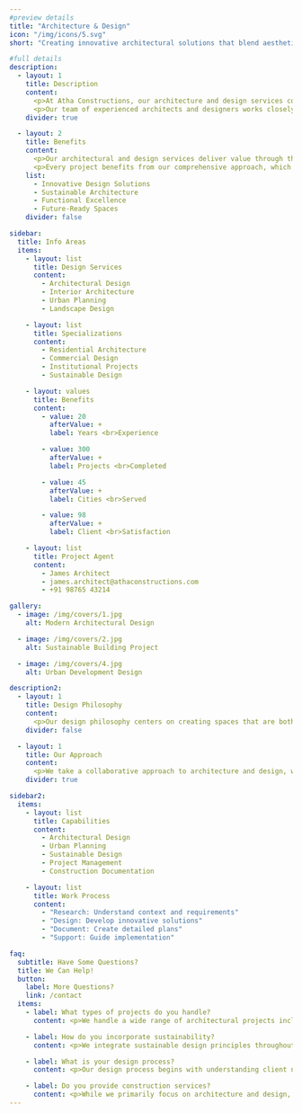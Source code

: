 ```yaml
---
#preview details
title: "Architecture & Design"
icon: "/img/icons/5.svg"
short: "Creating innovative architectural solutions that blend aesthetics, functionality, and sustainability."

#full details
description:
  - layout: 1
    title: Description
    content:
      <p>At Atha Constructions, our architecture and design services combine creative vision with technical expertise to create exceptional built environments. We approach each project as a unique opportunity to blend aesthetic excellence with practical functionality, creating spaces that inspire and serve their purpose effectively.</p>
      <p>Our team of experienced architects and designers works closely with clients to understand their vision and requirements, translating them into innovative design solutions. We consider every aspect of the project, from site context and environmental impact to user experience and future adaptability.</p>
    divider: true

  - layout: 2
    title: Benefits
    content:
      <p>Our architectural and design services deliver value through thoughtful planning, innovative solutions, and sustainable practices. We create spaces that not only meet current needs but also anticipate future requirements, ensuring long-term relevance and value.</p>
      <p>Every project benefits from our comprehensive approach, which considers aesthetics, functionality, sustainability, and user experience in equal measure.</p>
    list:
      - Innovative Design Solutions
      - Sustainable Architecture
      - Functional Excellence
      - Future-Ready Spaces
    divider: false

sidebar:
  title: Info Areas
  items:
    - layout: list
      title: Design Services
      content:
        - Architectural Design
        - Interior Architecture
        - Urban Planning
        - Landscape Design

    - layout: list
      title: Specializations
      content:
        - Residential Architecture
        - Commercial Design
        - Institutional Projects
        - Sustainable Design

    - layout: values
      title: Benefits
      content:
        - value: 20
          afterValue: +
          label: Years <br>Experience

        - value: 300
          afterValue: +
          label: Projects <br>Completed

        - value: 45
          afterValue: +
          label: Cities <br>Served

        - value: 98
          afterValue: +
          label: Client <br>Satisfaction

    - layout: list
      title: Project Agent
      content:
        - James Architect
        - james.architect@athaconstructions.com
        - +91 98765 43214

gallery:
  - image: /img/covers/1.jpg
    alt: Modern Architectural Design

  - image: /img/covers/2.jpg
    alt: Sustainable Building Project

  - image: /img/covers/4.jpg
    alt: Urban Development Design

description2:
  - layout: 1
    title: Design Philosophy
    content:
      <p>Our design philosophy centers on creating spaces that are both beautiful and functional, with a strong emphasis on sustainability and user experience. We believe in architecture that responds to its context, respects the environment, and enhances the lives of its users.</p>
    divider: false

  - layout: 1
    title: Our Approach
    content:
      <p>We take a collaborative approach to architecture and design, working closely with clients, stakeholders, and specialists to create comprehensive solutions. Our process includes thorough research, creative exploration, and detailed planning to ensure every project meets its objectives and exceeds expectations.</p>
    divider: true

sidebar2:
  items:
    - layout: list
      title: Capabilities
      content:
        - Architectural Design
        - Urban Planning
        - Sustainable Design
        - Project Management
        - Construction Documentation

    - layout: list
      title: Work Process
      content:
        - "Research: Understand context and requirements"
        - "Design: Develop innovative solutions"
        - "Document: Create detailed plans"
        - "Support: Guide implementation"

faq:
  subtitle: Have Some Questions?
  title: We Can Help!
  button:
    label: More Questions?
    link: /contact
  items:
    - label: What types of projects do you handle?
      content: <p>We handle a wide range of architectural projects including residential, commercial, institutional, and urban development projects. Our expertise spans from single buildings to master planning of entire communities.</p>

    - label: How do you incorporate sustainability?
      content: <p>We integrate sustainable design principles throughout our projects, including energy efficiency, natural ventilation, renewable materials, and green building technologies. We aim to create buildings that are environmentally responsible and resource-efficient.</p>

    - label: What is your design process?
      content: <p>Our design process begins with understanding client needs and site context, followed by concept development, detailed design, and construction documentation. We maintain close collaboration with clients throughout to ensure their vision is realized.</p>

    - label: Do you provide construction services?
      content: <p>While we primarily focus on architecture and design, we work closely with construction teams to ensure our designs are properly implemented. We can provide construction administration services to oversee the building process.</p>
---
```

